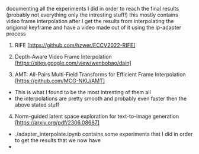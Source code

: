 documenting all the experiments I did in order to reach the final results (probably not everything only the intresting stuff!)
this mostly contains video frame interpolation after I get the results from interpolating the origional keyframe and have a video made out of it using the ip-adapter process 

1. RIFE [https://github.com/hzwer/ECCV2022-RIFE]

2. Depth-Aware Video Frame Interpolation [https://sites.google.com/view/wenbobao/dain]   

3. AMT: All-Pairs Multi-Field Transforms for Efficient Frame Interpolation [https://github.com/MCG-NKU/AMT]  
  - This is what I found to be the most intresting of them all 
  - the interpolations are pretty smooth and probably even faster then the above stated stuff 

4. Norm-guided latent space exploration for text-to-image generation [https://arxiv.org/pdf/2306.08687]


* ./adapter_interpolate.ipynb contains some experiments that I did in order to get the results that we now have 
* 

